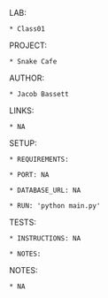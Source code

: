 LAB:

    * Class01

PROJECT: 
    
    * Snake Cafe

AUTHOR: 

    * Jacob Bassett

LINKS:

    * NA

SETUP:

    * REQUIREMENTS:

    * PORT: NA

    * DATABASE_URL: NA

    * RUN: 'python main.py'

TESTS:

    * INSTRUCTIONS: NA
    
    * NOTES:

NOTES:

    * NA